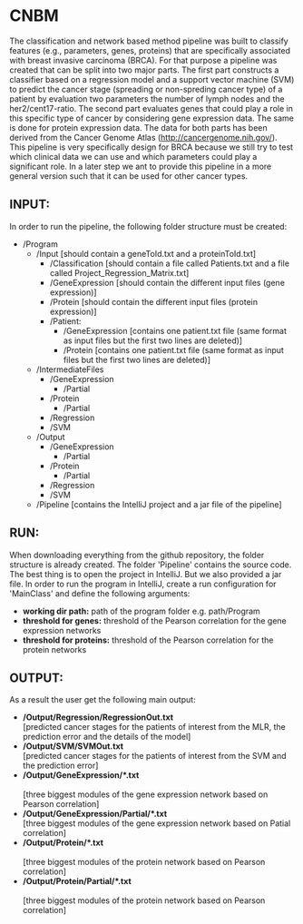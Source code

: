 # CNBM
The classification and network based method pipeline was built to classify features (e.g., parameters, genes, proteins) that are specifically associated with breast invasive carcinoma (BRCA). For that purpose a pipeline was created that can be split into two major parts. The first part constructs a classifier based on a regression model and a support vector machine (SVM) to predict the cancer stage (spreading or non-spreding cancer type) of a patient by evaluation two parameters the number of lymph nodes and the her2/cent17-ratio. The second part evaluates genes that could play a role in this specific type of cancer by considering gene expression data. The same is done for protein expression data. The data for both parts has been derived from the Cancer Genome Atlas (http://cancergenome.nih.gov/).
This pipeline is very specifically design for BRCA because we still try to test which clinical data we can use and which parameters could play a significant role. In a later step we ant to provide this pipeline in a more general version such that it can be used for other cancer types.

INPUT:
------------
In order to run the pipeline, the following folder structure must be created:

- /Program
	- /Input [should contain a geneToId.txt and a proteinToId.txt]
		- /Classification [should contain a file called Patients.txt and a file called Project_Regression_Matrix.txt]
		- /GeneExpression [should contain the different input files (gene expression)]
		- /Protein [should contain the different input files (protein expression)]
		- /Patient:
			- /GeneExpression [contains one patient.txt file (same format as input files but the first two lines are deleted)]
			- /Protein	[contains one patient.txt file (same format as input files but the first two lines are deleted)]
	- /IntermediateFiles
   		- /GeneExpression 
			- /Partial
   		- /Protein
			- /Partial
		- /Regression
   		- /SVM	
 	- /Output
 		- /GeneExpression
 			- /Partial
 		- /Protein
 			- /Partial
 		- /Regression
 		- /SVM
 	- /Pipeline [contains the IntelliJ project and a jar file of the pipeline]

RUN:
------
When downloading everything from the github repository, the folder structure is already created. The folder 'Pipeline' contains the source code. The best thing is to open the project in IntelliJ. But we also provided a jar file. In order to run the program in IntelliJ, create a run configuration for 'MainClass' and define the following arguments:

 <working dir path> <threshold for genes> <threshold for proteins>

- **working dir path:** path of the program folder e.g. path/Program
- **threshold for genes:** threshold of the Pearson correlation for the gene expression networks
- **threshold for proteins:** threshold of the Pearson correlation for the protein networks

OUTPUT:
---------
As a result the user get the following main output:

- **/Output/Regression/RegressionOut.txt** <br />
[predicted cancer stages for the patients of interest from the MLR, the prediction error and the details of the model] 
- **/Output/SVM/SVMOut.txt** 		     
[predicted cancer stages for the patients of interest from the SVM and the prediction error]
- **/Output/GeneExpression/*.txt** <br />	     
[three biggest modules of the gene expression network based on Pearson correlation]
- **/Output/GeneExpression/Partial/*.txt** <br />
[three biggest modules of the gene expression network based on Patial correlation]
- **/Output/Protein/*.txt** <br />		
[three biggest modules of the protein network based on Pearson correlation]
- **/Output/Protein/Partial/*.txt** <br />		
[three biggest modules of the protein network based on Pearson correlation]
